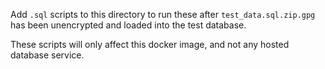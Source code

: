 Add `.sql` scripts to this directory to run these after `test_data.sql.zip.gpg` has been unencrypted and loaded into the test database.

These scripts will only affect this docker image, and not any hosted database service.
